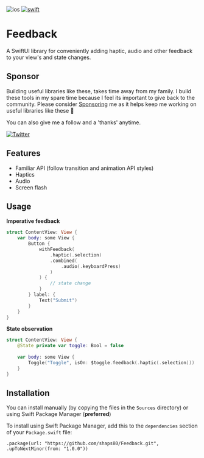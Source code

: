 ![ios](https://img.shields.io/badge/iOS-0C62C7)
[![swift](https://img.shields.io/endpoint?url=https%3A%2F%2Fswiftpackageindex.com%2Fapi%2Fpackages%2Fshaps80%2FFeedback%2Fbadge%3Ftype%3Dswift-versions)](https://swiftpackageindex.com/shaps80/Feedback)

# Feedback

A SwiftUI library for conveniently adding haptic, audio and other feedback to your view's and state changes.

## Sponsor

Building useful libraries like these, takes time away from my family. I build these tools in my spare time because I feel its important to give back to the community. Please consider [Sponsoring](https://github.com/sponsors/shaps80) me as it helps keep me working on useful libraries like these 😬

You can also give me a follow and a 'thanks' anytime.

[![Twitter](https://img.shields.io/badge/Twitter-@shaps-4AC71B)](http://twitter.com/shaps)

## Features

- Familiar API (follow transition and animation API styles)
- Haptics
- Audio
- Screen flash

## Usage

**Imperative feedback**

```swift
struct ContentView: View {
    var body: some View {
        Button {
            withFeedback(
                .haptic(.selection)
                .combined(
                    .audio(.keyboardPress)
                )
            ) {
                // state change
            }
        } label: {
            Text("Submit")
        }
    }
}
```

**State observation**

```swift
struct ContentView: View {
    @State private var toggle: Bool = false
    
    var body: some View {
        Toggle("Toggle", isOn: $toggle.feedback(.haptic(.selection)))
    }
}
```

## Installation

You can install manually (by copying the files in the `Sources` directory) or using Swift Package Manager (**preferred**)

To install using Swift Package Manager, add this to the `dependencies` section of your `Package.swift` file:

`.package(url: "https://github.com/shaps80/Feedback.git", .upToNextMinor(from: "1.0.0"))`
